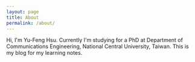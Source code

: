 ```yaml
---
layout: page
title: About
permalink: /about/
---
```


Hi, I'm Yu-Feng Hsu. Currently I'm studying for a PhD at Department of Communications Engineering, National Central University, Taiwan. 
This is my blog for my learning notes.
